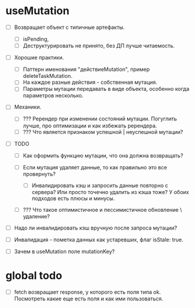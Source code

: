 # useMutation

- [ ] Возвращает объект с типичные артефакты.

  - [ ] isPending, 
  - [ ] Деструктурировать не принято, без ДП лучше читаемость.

- [ ] Хорошие практики.

  - [ ] Паттерн именования "действиеMutation", пример deleteTaskMutation.
  - [ ] На каждое разные действия - собственная мутация.
  - [ ] Параметры мутации передавать в виде объекта, особенно когда параметров несколько.

- [ ] Механики.

  - [ ] ??? Ререндер при изменении состояний мутации. Погуглить лучше, про оптимизации и как избежать ререндера.
  - [ ] ??? Что является признаком успешной | неуспешной мутации?

- [ ] TODO

  - [ ] Как оформить функцию мутации, что она должна возвращать?

  - [ ] Если мутация удаляет данные, то как правильно это все провернуть?

    - [ ] Инвалидировать кэш и запросить данные повторно с сервера? Или просто точечно удалить из кэша тоже? У обоих подходов есть плюсы и минусы.

  - [ ] ??? Что такое оптимистичное и пессимистичное обновление \ удаление?

    

- [ ] Надо ли инвалидировать кэш вручную после запроса мутации?
- [ ] Инвалидация - пометка данных как устаревших, флаг isStale: true.
- [ ] Зачем в useMutation поле mutationKey?





# global todo

- [ ] fetch возвращает response, у которого есть поля типа ok. Посмотреть какие еще есть поля и как ими пользоваться.